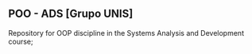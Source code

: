 ## POO - ADS [Grupo UNIS]

Repository for OOP discipline in the Systems Analysis and Development course;
